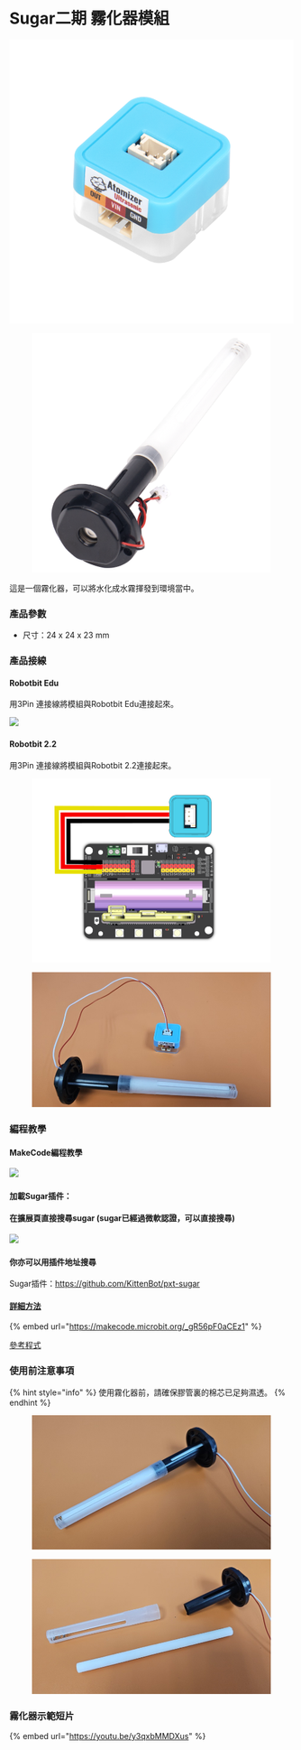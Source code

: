 # Sugar二期 霧化器模組

<div>

<img src="../../.gitbook/assets/atomizer1.png" alt="">

 

<figure><img src="../../.gitbook/assets/atomizer2.png" alt=""><figcaption></figcaption></figure>

</div>

這是一個霧化器，可以將水化成水霧揮發到環境當中。

### 產品參數

* 尺寸：24 x 24 x 23 mm

### 產品接線

#### Robotbit Edu

用3Pin 連接線將模組與Robotbit Edu連接起來。

![](https://kittenbothk.readthedocs.io/en/latest/\_images/watertemp\_wire.png)

#### Robotbit 2.2

用3Pin 連接線將模組與Robotbit 2.2連接起來。

<figure><img src="../../.gitbook/assets/watertemp_wiring_2.2 (1).png" alt=""><figcaption></figcaption></figure>

<figure><img src="../../.gitbook/assets/atomizer3.jpg" alt=""><figcaption></figcaption></figure>

### 編程教學

#### MakeCode編程教學

![](https://kittenbothk.readthedocs.io/en/latest/\_images/mcbanner15.png)

#### 加載Sugar插件：

#### 在擴展頁直接搜尋sugar (sugar已經過微軟認證，可以直接搜尋)

![](https://kittenbothk.readthedocs.io/en/latest/\_images/sugar\_search.gif)

#### 你亦可以用插件地址搜尋

Sugar插件：https://github.com/KittenBot/pxt-sugar

#### [詳細方法](../../programmingplatforms/makecode/kittenbotandmakecode.md)

{% embed url="https://makecode.microbit.org/_gR56pF0aCEz1" %}

[參考程式](https://makecode.microbit.org/\_gR56pF0aCEz1)

### 使用前注意事項

{% hint style="info" %}
使用霧化器前，請確保膠管裏的棉芯已足夠濕透。
{% endhint %}

<div>

<figure><img src="../../.gitbook/assets/atomizer4.jpg" alt=""><figcaption></figcaption></figure>

 

<figure><img src="../../.gitbook/assets/atomizer5.jpg" alt=""><figcaption></figcaption></figure>

</div>

### 霧化器示範短片

{% embed url="https://youtu.be/y3qxbMMDXus" %}
